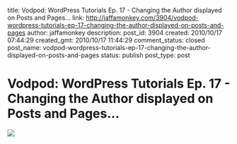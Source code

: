 title: Vodpod: WordPress Tutorials Ep. 17 - Changing the Author displayed on Posts and Pages...
link: http://jaffamonkey.com/3904/vodpod-wordpress-tutorials-ep-17-changing-the-author-displayed-on-posts-and-pages
author: jaffamonkey
description: 
post_id: 3904
created: 2010/10/17 07:44:29
created_gmt: 2010/10/17 11:44:29
comment_status: closed
post_name: vodpod-wordpress-tutorials-ep-17-changing-the-author-displayed-on-posts-and-pages
status: publish
post_type: post

<!--	 -->

# Vodpod: WordPress Tutorials Ep. 17 - Changing the Author displayed on Posts and Pages...

![](http://s3.vpimg.net/vodpod.com.videos.thumbnail/4315446.large.jpg?1)